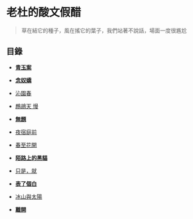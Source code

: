 # 老杜的酸文假醋

> 草在結它的種子，風在搖它的葉子，我們站著不說話，場面一度很尷尬

## 目錄

- **[青玉案](https://github.com/graycat0918/my-poem/blob/master/poetry/chinese_traditional/qing_yu_an.md)**

- **[念奴嬌](https://github.com/graycat0918/my-poem/blob/master/poetry/chinese_traditional/nian_nu_jiao.md)**

- [沁園春](https://github.com/graycat0918/my-poem/blob/master/poetry/chinese_traditional/qin_yuan_chun.md)

- [鷓鴣天 慢](https://github.com/graycat0918/my-poem/blob/master/poetry/chinese_traditional/zhe_gu_tian.md)

- **[無題](https://github.com/graycat0918/my-poem/blob/master/poetry/chinese_traditional/no_title_1.md)**

- [夜宿庭前](https://github.com/graycat0918/my-poem/blob/master/poetry/chinese_traditional/ye_su_ting_qian.md)

- [春至花開](https://github.com/graycat0918/my-poem/blob/master/poetry/chinese_traditional/chun_zhi_hua_kai.md)

- **[陌路上的黑貓](https://github.com/graycat0918/my-poem/blob/master/poetry/chinese_traditional/a_cat_on_the_road.md)**

- [只是，就](https://github.com/graycat0918/my-poem/blob/master/poetry/chinese_traditional/only_you.md)

- **[表了個白](https://github.com/graycat0918/my-poem/blob/master/poetry/chinese_traditional/biao_le_ge_bai.md)**

- [冰山與太陽](https://github.com/graycat0918/my-poem/blob/master/poetry/chinese_traditional/iceberg_and_sun.md)

- **[離開](https://github.com/graycat0918/my-poem/blob/master/poetry/chinese_traditional/leave.md)**
